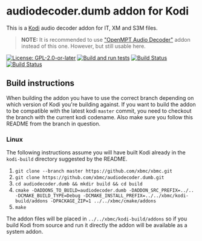 # audiodecoder.dumb addon for Kodi

This is a [Kodi](https://kodi.tv) audio decoder addon for IT, XM and S3M files.

> **NOTE:** It is recommended to use ["OpenMPT Audio Decoder"](https://github.com/xbmc/audiodecoder.openmpt) addon instead of this one. However, but still usable here.

[![License: GPL-2.0-or-later](https://img.shields.io/badge/License-GPL%20v2+-blue.svg)](LICENSE.md)
[![Build and run tests](https://github.com/xbmc/audiodecoder.wsr/actions/workflows/build.yml/badge.svg?branch=Nexus)](https://github.com/xbmc/audiodecoder.wsr/actions/workflows/build.yml)
[![Build Status](https://dev.azure.com/teamkodi/binary-addons/_apis/build/status/xbmc.audiodecoder.dumb?branchName=Nexus)](https://dev.azure.com/teamkodi/binary-addons/_build/latest?definitionId=1&branchName=Nexus)
[![Build Status](https://jenkins.kodi.tv/view/Addons/job/xbmc/job/audiodecoder.dumb/job/Nexus/badge/icon)](https://jenkins.kodi.tv/blue/organizations/jenkins/xbmc%2Faudiodecoder.dumb/branches/)
<!--- [![Build Status](https://ci.appveyor.com/api/projects/status/github/xbmc/audiodecoder.dumb?branch=Nexus&svg=true)](https://ci.appveyor.com/project/xbmc/audiodecoder-dumb?branch=Nexus) -->

## Build instructions

When building the addon you have to use the correct branch depending on which version of Kodi you're building against. 
If you want to build the addon to be compatible with the latest kodi `master` commit, you need to checkout the branch with the current kodi codename.
Also make sure you follow this README from the branch in question.

### Linux

The following instructions assume you will have built Kodi already in the `kodi-build` directory 
suggested by the README.

1. `git clone --branch master https://github.com/xbmc/xbmc.git`
2. `git clone https://github.com/xbmc/audiodecoder.dumb.git`
3. `cd audiodecoder.dumb && mkdir build && cd build`
4. `cmake -DADDONS_TO_BUILD=audiodecoder.dumb -DADDON_SRC_PREFIX=../.. -DCMAKE_BUILD_TYPE=Debug -DCMAKE_INSTALL_PREFIX=../../xbmc/kodi-build/addons -DPACKAGE_ZIP=1 ../../xbmc/cmake/addons`
5. `make`

The addon files will be placed in `../../xbmc/kodi-build/addons` so if you build Kodi from source and run it directly 
the addon will be available as a system addon.
